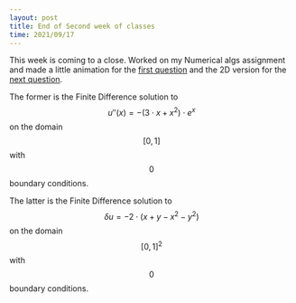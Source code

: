 ```yaml
---
layout: post
title: End of Second week of classes
time: 2021/09/17
---
```


This week is coming to a close. Worked on my Numerical algs assignment and made a little animation for the <a class="sidebar-nav-item" href="{{ site.baseurl }}/public/pages/Animations#Finite_Difference_Example.mp4" style="display:inline">first question</a>
and the 2D version for the <a class="sidebar-nav-item" href="{{ site.baseurl }}/public/pages/Animations#Finite_Difference_Example_2D.mp4" style="display:inline">next question</a>.

The former is the Finite Difference solution to $$u''(x) = -(3 \cdot x + x^2) \cdot e^x$$ on the domain $$[0, 1]$$ with $$0$$ boundary conditions.

The latter is the Finite Difference solution to $$\delta u = -2 \cdot (x + y - x^2 - y^2)$$ on the domain $$[0, 1]^2$$ with $$0$$ boundary conditions.

